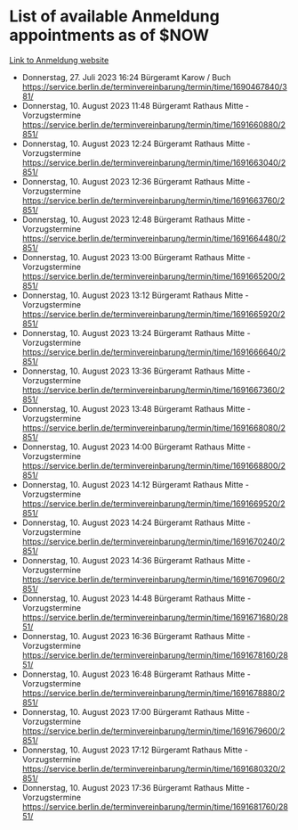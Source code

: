 # List of available Anmeldung appointments as of $NOW
[Link to Anmeldung website](https://service.berlin.de/terminvereinbarung/termin/tag.php?termin=1&anliegen[]=120686&dienstleisterlist=122210,122217,327316,122219,327312,122227,327314,122231,327346,122243,327348,122254,122252,329742,122260,329745,122262,329748,122271,327278,122273,327274,122277,327276,330436,122280,327294,122282,327290,122284,327292,122291,327270,122285,327266,122286,327264,122296,327268,150230,329760,122297,327286,122294,327284,122312,329763,122314,329775,122304,327330,122311,327334,122309,327332,317869,122281,327352,122279,329772,122283,122276,327324,122274,327326,122267,329766,122246,327318,122251,327320,122257,327322,122208,327298,122226,327300&herkunft=http%3A%2F%2Fservice.berlin.de%2Fdienstleistung%2F120686%2F)
- Donnerstag, 27. Juli 2023 16:24 Bürgeramt Karow / Buch https://service.berlin.de/terminvereinbarung/termin/time/1690467840/381/
- Donnerstag, 10. August 2023 11:48 Bürgeramt Rathaus Mitte - Vorzugstermine https://service.berlin.de/terminvereinbarung/termin/time/1691660880/2851/
- Donnerstag, 10. August 2023 12:24 Bürgeramt Rathaus Mitte - Vorzugstermine https://service.berlin.de/terminvereinbarung/termin/time/1691663040/2851/
- Donnerstag, 10. August 2023 12:36 Bürgeramt Rathaus Mitte - Vorzugstermine https://service.berlin.de/terminvereinbarung/termin/time/1691663760/2851/
- Donnerstag, 10. August 2023 12:48 Bürgeramt Rathaus Mitte - Vorzugstermine https://service.berlin.de/terminvereinbarung/termin/time/1691664480/2851/
- Donnerstag, 10. August 2023 13:00 Bürgeramt Rathaus Mitte - Vorzugstermine https://service.berlin.de/terminvereinbarung/termin/time/1691665200/2851/
- Donnerstag, 10. August 2023 13:12 Bürgeramt Rathaus Mitte - Vorzugstermine https://service.berlin.de/terminvereinbarung/termin/time/1691665920/2851/
- Donnerstag, 10. August 2023 13:24 Bürgeramt Rathaus Mitte - Vorzugstermine https://service.berlin.de/terminvereinbarung/termin/time/1691666640/2851/
- Donnerstag, 10. August 2023 13:36 Bürgeramt Rathaus Mitte - Vorzugstermine https://service.berlin.de/terminvereinbarung/termin/time/1691667360/2851/
- Donnerstag, 10. August 2023 13:48 Bürgeramt Rathaus Mitte - Vorzugstermine https://service.berlin.de/terminvereinbarung/termin/time/1691668080/2851/
- Donnerstag, 10. August 2023 14:00 Bürgeramt Rathaus Mitte - Vorzugstermine https://service.berlin.de/terminvereinbarung/termin/time/1691668800/2851/
- Donnerstag, 10. August 2023 14:12 Bürgeramt Rathaus Mitte - Vorzugstermine https://service.berlin.de/terminvereinbarung/termin/time/1691669520/2851/
- Donnerstag, 10. August 2023 14:24 Bürgeramt Rathaus Mitte - Vorzugstermine https://service.berlin.de/terminvereinbarung/termin/time/1691670240/2851/
- Donnerstag, 10. August 2023 14:36 Bürgeramt Rathaus Mitte - Vorzugstermine https://service.berlin.de/terminvereinbarung/termin/time/1691670960/2851/
- Donnerstag, 10. August 2023 14:48 Bürgeramt Rathaus Mitte - Vorzugstermine https://service.berlin.de/terminvereinbarung/termin/time/1691671680/2851/
- Donnerstag, 10. August 2023 16:36 Bürgeramt Rathaus Mitte - Vorzugstermine https://service.berlin.de/terminvereinbarung/termin/time/1691678160/2851/
- Donnerstag, 10. August 2023 16:48 Bürgeramt Rathaus Mitte - Vorzugstermine https://service.berlin.de/terminvereinbarung/termin/time/1691678880/2851/
- Donnerstag, 10. August 2023 17:00 Bürgeramt Rathaus Mitte - Vorzugstermine https://service.berlin.de/terminvereinbarung/termin/time/1691679600/2851/
- Donnerstag, 10. August 2023 17:12 Bürgeramt Rathaus Mitte - Vorzugstermine https://service.berlin.de/terminvereinbarung/termin/time/1691680320/2851/
- Donnerstag, 10. August 2023 17:36 Bürgeramt Rathaus Mitte - Vorzugstermine https://service.berlin.de/terminvereinbarung/termin/time/1691681760/2851/

